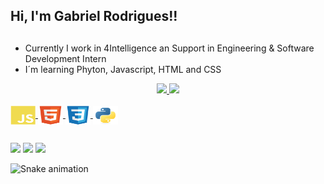 ## **Hi, I'm Gabriel Rodrigues!!**

##

- Currently I work in 4Intelligence an Support in Engineering & Software Development Intern
- I´m learning Phyton, Javascript, HTML and CSS 

<div align="center">
  <a href="https://github.com/gabrieljoseh">
  <img height="150em" src="https://github-readme-stats.vercel.app/api?username=gabrieljoseh&show_icons=true&theme=dark&include_all_commits=true&count_private=true"/>
  <img height="150em" src="https://github-readme-stats.vercel.app/api/top-langs/?username=gabrieljoseh&layout=compact&langs_count=7&theme=dark"/>
</div>
<div style="display: inline_block"><br>
  <img align="center" alt="Gabriel-Js" height="30" width="40" src="https://raw.githubusercontent.com/devicons/devicon/master/icons/javascript/javascript-plain.svg">
  <img align="center" alt="Gabriel-HTML" height="30" width="40" src="https://raw.githubusercontent.com/devicons/devicon/master/icons/html5/html5-original.svg">
  <img align="center" alt="Gabriel-CSS" height="30" width="40" src="https://raw.githubusercontent.com/devicons/devicon/master/icons/css3/css3-original.svg">
  <img align="center" alt="Gabriel-Python" height="30" width="40" src="https://raw.githubusercontent.com/devicons/devicon/master/icons/python/python-original.svg">
</div>
  
  ##
<div> 
   
  <a href = "mailto:gabrieljoserodrigues75@gmail.com"><img src="https://img.shields.io/badge/-Gmail-%23333?style=for-the-badge&logo=gmail&logoColor=white" target="_blank"></a>
  <a href="https://www.linkedin.com/in/gabriel-rodrigues-5b8518142" target="_blank"><img src="https://img.shields.io/badge/-LinkedIn-%230077B5?style=for-the-badge&logo=linkedin&logoColor=white" target="_blank"></a> 
   <a href="https://github.com/gabrieljoseh" target="_blank"><img src="https://img.shields.io/badge/GitHub-100000?style=for-the-badge&logo=github&logoColor=white" target="_blank"></a>

  ![Snake animation](https://github.com/gabrieljoseh/gabrieljoseh/blob/output/github-contribution-grid-snake.svg)
 
</div>
